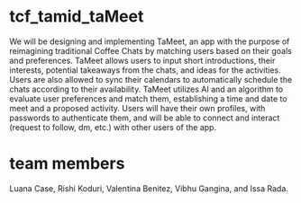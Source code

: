 # tcf_tamid_taMeet
We will be designing and implementing TaMeet, an app with the purpose of reimagining traditional Coffee Chats by matching users based on their goals and preferences. TaMeet allows users to input short introductions, their interests, potential takeaways from the chats, and ideas for the activities. Users are also allowed to sync their calendars to automatically schedule the chats according to their availability. TaMeet utilizes AI and an algorithm to evaluate user preferences and match them, establishing a time and date to meet and a proposed activity. Users will have their own profiles, with passwords to authenticate them, and will be able to connect and interact (request to follow, dm, etc.) with other users of the app.

# team members
Luana Case, Rishi Koduri, Valentina Benitez, Vibhu Gangina, and Issa Rada.
